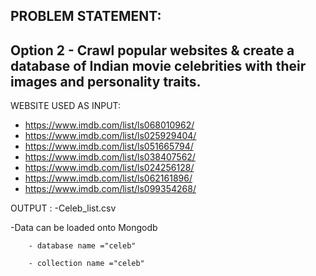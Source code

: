## PROBLEM STATEMENT:
## Option 2 - Crawl popular websites & create a database of Indian movie celebrities with their images and personality traits.

WEBSITE USED AS INPUT:
  - https://www.imdb.com/list/ls068010962/
  - https://www.imdb.com/list/ls025929404/
  - https://www.imdb.com/list/ls051665794/
  - https://www.imdb.com/list/ls038407562/
  - https://www.imdb.com/list/ls024256128/
  - https://www.imdb.com/list/ls062161896/
  - https://www.imdb.com/list/ls099354268/
  
OUTPUT :
  -Celeb_list.csv
  
  -Data can be loaded onto Mongodb 
  
        - database name ="celeb" 
        
        - collection name ="celeb"
  

